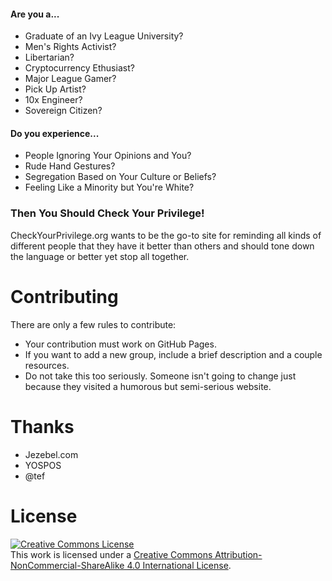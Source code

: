 #### Are you a...
- Graduate of an Ivy League University?
- Men's Rights Activist?
- Libertarian?
- Cryptocurrency Ethusiast?
- Major League Gamer?
- Pick Up Artist?
- 10x Engineer?
- Sovereign Citizen?

#### Do you experience...
- People Ignoring Your Opinions and You?
- Rude Hand Gestures?
- Segregation Based on Your Culture or Beliefs?
- Feeling Like a Minority but You're White?

### Then You Should Check Your Privilege!

CheckYourPrivilege.org wants to be the go-to site for reminding all kinds of different people that they have it better than others and should tone down the language or better yet stop all together.

# Contributing
There are only a few rules to contribute:
- Your contribution must work on GitHub Pages.
- If you want to add a new group, include a brief description and a couple resources.
- Do not take this too seriously. Someone isn't going to change just because they visited a humorous but semi-serious website.

# Thanks
- Jezebel.com
- YOSPOS
- @tef

# License
<a rel="license" href="http://creativecommons.org/licenses/by-nc-sa/4.0/"><img alt="Creative Commons License" style="border-width:0" src="http://i.creativecommons.org/l/by-nc-sa/4.0/88x31.png" /></a><br />This work is licensed under a <a rel="license" href="http://creativecommons.org/licenses/by-nc-sa/4.0/">Creative Commons Attribution-NonCommercial-ShareAlike 4.0 International License</a>.
